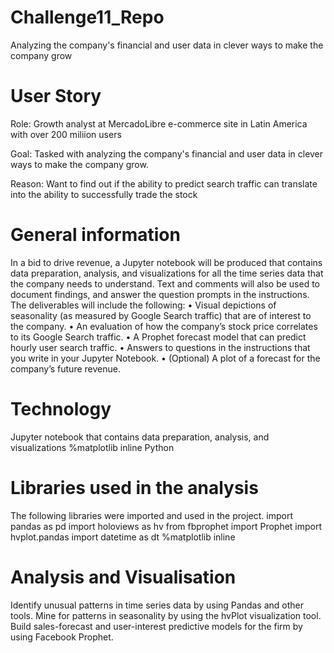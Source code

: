 # Challenge11_Repo
Analyzing the company's financial and user data in clever ways to make the company grow

# User Story
Role: Growth analyst at MercadoLibre e-commerce site in Latin America with over 200 miliion users

Goal: Tasked with analyzing the company's financial and user data in clever ways to make the company grow.

Reason: Want to find out if the ability to predict search traffic can translate into the ability to successfully trade the stock


# General information 
In a bid to drive revenue, a Jupyter notebook will be produced that contains data preparation, analysis, and visualizations for all the time series data that the company needs to understand. Text and comments will also be used to document findings, and answer the question prompts in the instructions.
The deliverables will include the following:
•	Visual depictions of seasonality (as measured by Google Search traffic) that are of interest to the company.
•	An evaluation of how the company’s stock price correlates to its Google Search traffic.
•	A Prophet forecast model that can predict hourly user search traffic.
•	Answers to questions in the instructions that you write in your Jupyter Notebook.
•	(Optional) A plot of a forecast for the company’s future revenue.

# Technology
Jupyter notebook that contains data preparation, analysis, and visualizations 
%matplotlib inline
Python

# Libraries used in the analysis
The following libraries were imported and used in the project.
import pandas as pd
import holoviews as hv
from fbprophet import Prophet
import hvplot.pandas
import datetime as dt
%matplotlib inline

# Analysis and Visualisation
Identify unusual patterns in time series data by using Pandas and other tools.
Mine for patterns in seasonality by using the hvPlot visualization tool.
Build sales-forecast and user-interest predictive models for the firm by using Facebook Prophet.
